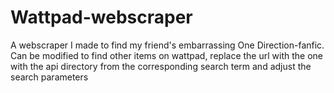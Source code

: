 # Wattpad-webscraper
A webscraper I made to find my friend's embarrassing One Direction-fanfic.
Can be modified to find other items on wattpad, replace the url with the one with the api directory from the corresponding search term and adjust the search parameters
